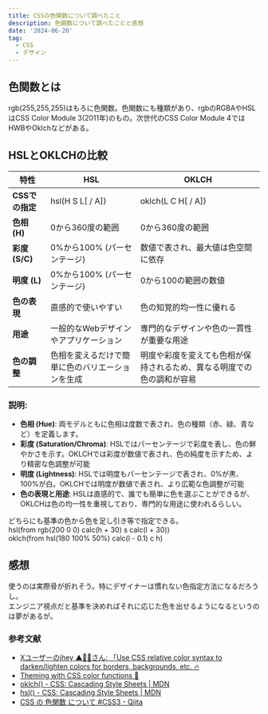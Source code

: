 ```yaml
---
title: CSSの色関数について調べたこと
description: 色関数について調べたことと感想
date: '2024-06-20'
tag:
  - CSS
  - デザイン
---
```


## 色関数とは
rgb(255,255,255)はもろに色関数。色関数にも種類があり、rgbのRGBAやHSLはCSS Color Module 3(2011年)のもの。次世代のCSS Color Module 4ではHWBやOklchなどがある。  


## HSLとOKLCHの比較

| 特性          | HSL                    | OKLCH                          |
|--------------|------------------------|--------------------------------|
| **CSSでの指定** | hsl(H S L[ / A])      |  oklch(L C H[ / A])             |
| **色相 (H)** | 0から360度の範囲        | 0から360度の範囲                |
| **彩度 (S/C)** | 0%から100% (パーセンテージ) | 数値で表され、最大値は色空間に依存 |
| **明度 (L)** | 0%から100% (パーセンテージ) | 0から100の範囲の数値             |
| **色の表現** | 直感的で使いやすい      | 色の知覚的均一性に優れる         |
| **用途**     | 一般的なWebデザインやアプリケーション | 専門的なデザインや色の一貫性が重要な用途 |
| **色の調整** | 色相を変えるだけで簡単に色のバリエーションを生成 | 明度や彩度を変えても色相が保持されるため、異なる明度での色の調和が容易 |

### 説明:

- **色相 (Hue)**: 両モデルともに色相は度数で表され、色の種類（赤、緑、青など）を定義します。
- **彩度 (Saturation/Chroma)**: HSLではパーセンテージで彩度を表し、色の鮮やかさを示す。OKLCHでは彩度が数値で表され、色の純度を示すため、より精密な色調整が可能
- **明度 (Lightness)**: HSLでは明度もパーセンテージで表され、0%が黒、100%が白。OKLCHでは明度が数値で表され、より広範な色調整が可能
- **色の表現と用途**: HSLは直感的で、誰でも簡単に色を選ぶことができるが、OKLCHは色の均一性を重視しており、専門的な用途に使われるらしい。

どちらにも基準の色から色を足し引き等で指定できる。  
hsl(from rgb(200 0 0) calc(h + 30) s calc(l + 30))  
oklch(from hsl(180 100% 50%) calc(l - 0.1) c h)  

## 感想
使うのは実際骨が折れそう。特にデザイナーは慣れない色指定方法になるだろうし。  
エンジニア視点だと基準を決めればそれに応じた色を出せるようになるというのは夢があるが。



### 参考文献
- [Xユーザーのjhey ▲🐻🎈さん: 「Use CSS relative color syntax to darken/lighten colors for borders, backgrounds, etc. 🔥](https://x.com/jh3yy/status/1770948509933445269)
- [Theming with CSS color functions 🤙](https://codepen.io/jh3y/pen/rNbmBrE)
- [oklch() - CSS: Cascading Style Sheets | MDN](https://developer.mozilla.org/en-US/docs/Web/CSS/color_value/oklch)
- [hsl() - CSS: Cascading Style Sheets | MDN](https://developer.mozilla.org/en-US/docs/Web/CSS/color_value/hsl)
- [CSS の 色関数 について #CSS3 - Qiita](https://qiita.com/pon_u/items/0c216ee81f3b7aa04f98)
